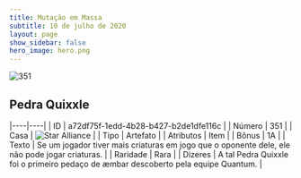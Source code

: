 ```yaml
---
title: Mutação em Massa
subtitle: 10 de julho de 2020
layout: page
show_sidebar: false
hero_image: hero.png
---
```


![351](https://cdn.keyforgegame.com/media/card_front/pt/479_351_93785J79664G_pt.png)

## Pedra Quixxle

|----|----|
| ID | a72df75f-1edd-4b28-b427-b2de1dfe116c |
| Número | 351 |
| Casa | ![Star Alliance](https://archonarcana.com/images/thumb/7/7d/Star_Alliance.png/22px-Star_Alliance.png "Aliança Estelar") |
| Tipo | Artefato |
| Atributos | Item |
| Bônus | 1A |
| Texto | Se um jogador tiver mais criaturas em jogo que o oponente dele, ele não pode jogar criaturas. |
| Raridade | Rara |
| Dizeres | A tal Pedra Quixxle foi o primeiro pedaço  de æmbar descoberto pela equipe Quantum. |
